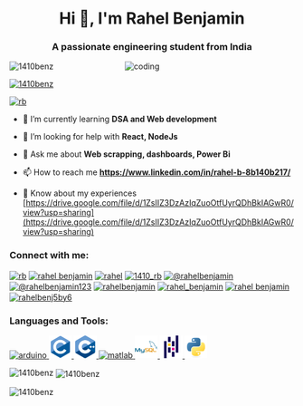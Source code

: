 <h1 align="center">Hi 👋, I'm Rahel Benjamin</h1>
<h3 align="center">A passionate engineering student from India</h3>

<img align="right" alt="coding" width="300" src= "https://encrypted-tbn0.gstatic.com/images?q=tbn:ANd9GcR_KLNKfPt8wMIZF9KxweN01HJmdtc2XCXba3fkscRV0ZoPGx_67caott-tZ_lTKujZmMA&usqp=CAU">

<p align="left"> <img src="https://komarev.com/ghpvc/?username=1410benz&label=Profile%20views&color=0e75b6&style=flat" alt="1410benz" /> </p>

<p align="left"> <a href="https://github.com/ryo-ma/github-profile-trophy"><img src="https://github-profile-trophy.vercel.app/?username=1410benz" alt="1410benz" /></a> </p>

<p align="left"> <a href="https://twitter.com/rb" target="blank"><img src="https://img.shields.io/twitter/follow/rb?logo=twitter&style=for-the-badge" alt="rb" /></a> </p>

- 🌱 I’m currently learning **DSA and Web development**

- 🤝 I’m looking for help with **React, NodeJs**

- 💬 Ask me about **Web scrapping, dashboards, Power Bi**

- 📫 How to reach me **https://www.linkedin.com/in/rahel-b-8b140b217/**

- 📄 Know about my experiences [https://drive.google.com/file/d/1ZsIIZ3DzAzIqZuoOtfUyrQDhBkIAGwR0/view?usp=sharing](https://drive.google.com/file/d/1ZsIIZ3DzAzIqZuoOtfUyrQDhBkIAGwR0/view?usp=sharing)

<h3 align="left">Connect with me:</h3>
<p align="left">
<a href="https://twitter.com/rb" target="blank"><img align="center" src="https://raw.githubusercontent.com/rahuldkjain/github-profile-readme-generator/master/src/images/icons/Social/twitter.svg" alt="rb" height="30" width="40" /></a>
<a href="https://linkedin.com/in/rahel benjamin" target="blank"><img align="center" src="https://raw.githubusercontent.com/rahuldkjain/github-profile-readme-generator/master/src/images/icons/Social/linked-in-alt.svg" alt="rahel benjamin" height="30" width="40" /></a>
<a href="https://stackoverflow.com/users/rahel" target="blank"><img align="center" src="https://raw.githubusercontent.com/rahuldkjain/github-profile-readme-generator/master/src/images/icons/Social/stack-overflow.svg" alt="rahel" height="30" width="40" /></a>
<a href="https://instagram.com/1410_rb" target="blank"><img align="center" src="https://raw.githubusercontent.com/rahuldkjain/github-profile-readme-generator/master/src/images/icons/Social/instagram.svg" alt="1410_rb" height="30" width="40" /></a>
<a href="https://medium.com/@rahelbenjamin" target="blank"><img align="center" src="https://raw.githubusercontent.com/rahuldkjain/github-profile-readme-generator/master/src/images/icons/Social/medium.svg" alt="@rahelbenjamin" height="30" width="40" /></a>
<a href="https://www.hackerrank.com/@rahelbenjamin123" target="blank"><img align="center" src="https://raw.githubusercontent.com/rahuldkjain/github-profile-readme-generator/master/src/images/icons/Social/hackerrank.svg" alt="@rahelbenjamin123" height="30" width="40" /></a>
<a href="https://codeforces.com/profile/rahelbenjamin" target="blank"><img align="center" src="https://raw.githubusercontent.com/rahuldkjain/github-profile-readme-generator/master/src/images/icons/Social/codeforces.svg" alt="rahelbenjamin" height="30" width="40" /></a>
<a href="https://www.leetcode.com/rahel_benjamin" target="blank"><img align="center" src="https://raw.githubusercontent.com/rahuldkjain/github-profile-readme-generator/master/src/images/icons/Social/leet-code.svg" alt="rahel_benjamin" height="30" width="40" /></a>
<a href="https://www.hackerearth.com/rahel benjamin" target="blank"><img align="center" src="https://raw.githubusercontent.com/rahuldkjain/github-profile-readme-generator/master/src/images/icons/Social/hackerearth.svg" alt="rahel benjamin" height="30" width="40" /></a>
<a href="https://auth.geeksforgeeks.org/user/rahelbenj5by6" target="blank"><img align="center" src="https://raw.githubusercontent.com/rahuldkjain/github-profile-readme-generator/master/src/images/icons/Social/geeks-for-geeks.svg" alt="rahelbenj5by6" height="30" width="40" /></a>
</p>

<h3 align="left">Languages and Tools:</h3>
<p align="left"> <a href="https://www.arduino.cc/" target="_blank" rel="noreferrer"> <img src="https://cdn.worldvectorlogo.com/logos/arduino-1.svg" alt="arduino" width="40" height="40"/> </a> <a href="https://www.cprogramming.com/" target="_blank" rel="noreferrer"> <img src="https://raw.githubusercontent.com/devicons/devicon/master/icons/c/c-original.svg" alt="c" width="40" height="40"/> </a> <a href="https://www.w3schools.com/cpp/" target="_blank" rel="noreferrer"> <img src="https://raw.githubusercontent.com/devicons/devicon/master/icons/cplusplus/cplusplus-original.svg" alt="cplusplus" width="40" height="40"/> </a> <a href="https://www.mathworks.com/" target="_blank" rel="noreferrer"> <img src="https://upload.wikimedia.org/wikipedia/commons/2/21/Matlab_Logo.png" alt="matlab" width="40" height="40"/> </a> <a href="https://www.mysql.com/" target="_blank" rel="noreferrer"> <img src="https://raw.githubusercontent.com/devicons/devicon/master/icons/mysql/mysql-original-wordmark.svg" alt="mysql" width="40" height="40"/> </a> <a href="https://pandas.pydata.org/" target="_blank" rel="noreferrer"> <img src="https://raw.githubusercontent.com/devicons/devicon/2ae2a900d2f041da66e950e4d48052658d850630/icons/pandas/pandas-original.svg" alt="pandas" width="40" height="40"/> </a> <a href="https://www.python.org" target="_blank" rel="noreferrer"> <img src="https://raw.githubusercontent.com/devicons/devicon/master/icons/python/python-original.svg" alt="python" width="40" height="40"/> </a> </p>

<p><img align="left" src="https://github-readme-stats.vercel.app/api/top-langs?username=1410benz&show_icons=true&locale=en&layout=compact" alt="1410benz" /></p>

<p>&nbsp;<img align="center" src="https://github-readme-stats.vercel.app/api?username=1410benz&show_icons=true&locale=en" alt="1410benz" /></p>

<p><img align="center" src="https://github-readme-streak-stats.herokuapp.com/?user=1410benz&" alt="1410benz" /></p>
